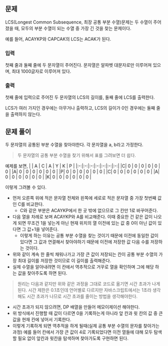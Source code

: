 ## 문제
LCS(Longest Common Subsequence, 최장 공통 부분 수열)문제는 두 수열이 주어졌을 때, 모두의 부분 수열이 되는 수열 중 가장 긴 것을 찾는 문제이다.

예를 들어, ACAYKP와 CAPCAK의 LCS는 ACAK가 된다.

### 입력
첫째 줄과 둘째 줄에 두 문자열이 주어진다. 문자열은 알파벳 대문자로만 이루어져 있으며, 최대 1000글자로 이루어져 있다.

### 출력
첫째 줄에 입력으로 주어진 두 문자열의 LCS의 길이를, 둘째 줄에 LCS를 출력한다.

LCS가 여러 가지인 경우에는 아무거나 출력하고, LCS의 길이가 0인 경우에는 둘째 줄을 출력하지 않는다.

## 문제 풀이
두 문자열의 공통된 부분 수열을 찾아야한다. 각 문자열을 a, b라고 가정한다.

> 두 문자열의 공통 부분 수열을 찾기 위해서 표를 그려보면 더 쉽다.

예제를 보면,
| | A | C | A | Y | K | P |
|:-:|:-:|:-:|:-:|:-:|:-:|:-:|
|C| 0 | 0 | 0 | 0 | 0 | 0 |
|A| 0 | 0 | 0 | 0 | 0 | 0 |
|P| 0 | 0 | 0 | 0 | 0 | 0 |
|C| 0 | 0 | 0 | 0 | 0 | 0 |
|A| 0 | 0 | 0 | 0 | 0 | 0 |
|K| 0 | 0 | 0 | 0 | 0 | 0 |

이렇게 그려볼 수 있다.
- 먼저 오른쪽 위에 적은 문자열 전체와 왼쪽에 세로로 적은 문자열 중 가장 첫번째 값인 C를 비교한다.
  - C와 같은 부분은 ACAYKP에서 한 곳 밖에 없으므로 그 칸만 1로 바꾸어준다.
- 다음 열을 차례로 보며 ACAYKP와 A를 비교해준다. 이때 중요한 건 같은 값이 나오게 되면 무조건 1을 넣는게 아닌 현재 위치의 열 이전에 있는 값 중 0이 아닌 값이 있다면 그 값+1을 넣어준다. 
  - 이렇게 하는 이유는 공통 부분 수열을 찾는 것이기 때문에 이전에 동일한 값이 있다면 그 값과 연결해서 찾아야하기 때문에 이전에 저장한 값 다음 수를 저장하는 것이다. 
- 위와 같이 계속 한 줄씩 채워나가고 가장 큰 값이 저장되는 칸이 공통 부분 수열의 가장 최대 길이를 저장한 것이므로 이 길이를 출력해준다.
- 실제 수열을 알아내려면 이 칸에서 역추적으로 거꾸로 열을 확인하며 그에 해당 하는 값을 찾아주도록 하면 된다. 

> 원리는 다음과 같지만 위와 같은 과정을 그대로 코드로 옮기면 시간 초과가 나게 된다. 시간 제한은 0.1초인데 언어별로 다르지만 자바스크립트에서는 1초라 생각해도 시간 초과가 나므로 시간 초과를 줄이는 방법을 생각해야한다.

- 시간 초과가 되지 않으려면, DP 배열을 만들어 메모이제이션 해야한다. 
- 위 방식에서 진행할 때 값이 다르면 0을 기록하는게 아니라 앞 칸과 윗 칸의 값 중 큰 값을 현재 칸에 넣어서 기록한다.
- 이렇게 기록하게 되면 역추적을 하게 될때(실제 공통 부분 수열의 문자를 찾아가는 과정) 예를 들어 칸에서 가장 큰 값이 4로 기록되었다면 이전 열들에 대해 모두 탐색할 필요 없이 앞칸과 윗칸을 탐색하며 찾아가도록 구현하면 된다.